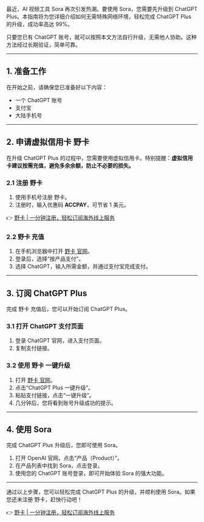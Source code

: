 最近，AI 视频工具 Sora 再次引发热潮。要使用 Sora，您需要先升级到 ChatGPT Plus。本指南将为您详细介绍如何无需特殊网络环境，轻松完成 ChatGPT Plus 的升级，成功率高达 99%。

只要您已有 ChatGPT 账号，就可以按照本文方法自行升级，无需他人协助。这种方法经过长期验证，简单可靠。

---

## 1. 准备工作

在开始之前，请确保您已准备好以下内容：

- 一个 ChatGPT 账号
- 支付宝
- 大陆手机号

---

## 2. 申请虚拟信用卡 野卡

在升级 ChatGPT Plus 的过程中，您需要使用虚拟信用卡。特别提醒：**虚拟信用卡建议按需充值，避免多余余额，防止不必要的损失。**

### 2.1 注册 野卡

1. 使用手机号注册 野卡。
2. 注册时，输入优惠码 **ACCPAY**，可节省 1 美元。

👉 [野卡 | 一分钟注册，轻松订阅海外线上服务](https://bit.ly/bewildcard)

### 2.2 野卡 充值

1. 在手机浏览器中打开 [野卡 官网](https://bit.ly/bewildcard)。
2. 登录后，选择“按产品支付”。
3. 选择 ChatGPT，输入所需金额，并通过支付宝完成支付。

---

## 3. 订阅 ChatGPT Plus

完成 野卡 充值后，您可以开始订阅 ChatGPT Plus。

### 3.1 打开 ChatGPT 支付页面

1. 登录 ChatGPT 官网，进入支付页面。
2. 复制支付链接。

### 3.2 使用 野卡 一键升级

1. 打开 [野卡 官网](https://bit.ly/bewildcard)。
2. 点击“ChatGPT Plus 一键升级”。
3. 粘贴支付链接，点击“一键升级”。
4. 几分钟后，您将看到账号升级成功的提示。

---

## 4. 使用 Sora

完成 ChatGPT Plus 升级后，您即可使用 Sora。

1. 打开 OpenAI 官网，点击“产品（Product）”。
2. 在产品列表中找到 Sora，点击登录。
3. 使用您的 ChatGPT 账号登录，即可开始体验 Sora 的强大功能。

---

通过以上步骤，您可以轻松完成 ChatGPT Plus 的升级，并顺利使用 Sora。如果您还未注册 野卡，赶快行动吧！

👉 [野卡 | 一分钟注册，轻松订阅海外线上服务](https://bit.ly/bewildcard)
